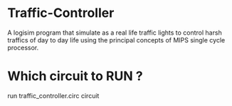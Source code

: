 # Traffic-Controller
A logisim program that simulate as a real life traffic lights to control harsh traffics of day to day life using the principal concepts of MIPS single cycle processor.

# Which circuit to RUN ?
run traffic_controller.circ circuit
